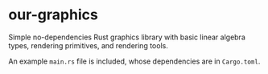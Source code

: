 # our-graphics
Simple no-dependencies Rust graphics library with basic linear algebra types, rendering primitives, and rendering tools.

An example `main.rs` file is included, whose dependencies are in `Cargo.toml`.
